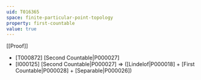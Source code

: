 ```yaml
---
uid: T016365
space: finite-particular-point-topology
property: first-countable
value: true
---
```

[[Proof]]

* [T000872] [Second Countable|P000027]
* [I000125] [Second Countable|P000027] => ([Lindelof|P000018] + [First Countable|P000028] + [Separable|P000026])

